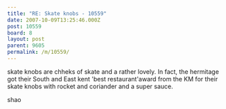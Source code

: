 ```yaml
---
title: "RE: Skate knobs - 10559"
date: 2007-10-09T13:25:46.000Z
post: 10559
board: 8
layout: post
parent: 9605
permalink: /m/10559/
---
```

skate knobs are chheks of skate and a rather lovely. In fact, the hermitage got their South and East kent 'best restaurant'award from the KM for their skate knobs with rocket and coriander and a super sauce.

shao
